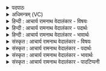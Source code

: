 <details><summary>पदपाठः</summary>

अ꣡सा꣢꣯वि। अँ꣣शुः꣢। म꣡दा꣢꣯य। अ꣣प्सु꣢। द꣡क्षः꣢꣯। गि꣣रिष्ठाः꣢। गि꣣रि। स्थाः꣢। श्ये꣣नः꣢। न। यो꣡नि꣢꣯म्। अ। अ꣣सदत्। ४७३।
</details>

<details><summary>अधिमन्त्रम् (VC)</summary>

- पवमानः सोमः
- जमदग्निर्भार्गवः
- गायत्री
- षड्जः
- पावमानं काण्डम्
</details>

<details><summary>हिन्दी : आचार्य रामनाथ वेदालंकार - विषयः</summary>

अगले मन्त्र में आनन्दरस का वर्णन है।
</details>

<details><summary>हिन्दी : आचार्य रामनाथ वेदालंकार - पदार्थः</summary>

पदार्थान्वयभाषाः -  (गिरिष्ठाः) पर्वत पर स्थित, (दक्षः) बलप्रद (अंशुः) सोम ओषधि, जैसे (अप्सु) जलों में (असावि) अभिषुत की जाती है, वैसे ही (गिरिष्ठाः) पर्वत के समान उन्नत परब्रह्म में स्थित, (दक्षः) आत्मबल को बढ़ानेवाला (अंशुः) आनन्द-रस (मदाय) हर्ष के लिए (अप्सु) मेरे प्राणों वा कर्मों में (असावि) मेरे द्वारा अभिषुत किया गया है। (श्येनः न) बाज पक्षी, जैसे (योनिम्) अपने घोंसले को प्राप्त होता है, वैसे ही यह आनन्दरस (योनिम्) मेरे हृदय-गृह में (आ असदत्) आकर स्थित हो गया है ॥७॥ इस मन्त्र में पूर्वार्द्ध में श्लिष्ट व्यङ्ग्योपमा तथा उत्तरार्ध में वाच्योपमा अलङ्कार है ॥७॥
</details>

<details><summary>हिन्दी : आचार्य रामनाथ वेदालंकार - भावार्थः</summary>

भावार्थभाषाः -  जैसे बाज आदि पक्षी सायंकाल अपने आवासभूत वृक्ष पर आ जाते हैं, वैसे ही परब्रह्म के पास से झरता हुआ आनन्द-रस हृदय-प्रदेश में आता है और जैसे सोमलता का सोमरस वसतीवरी नामक पात्र में स्थित जल में अभिषुत किया जाता है, वैसे ही आनन्द-रस स्तोता के प्राणों और कर्मों में अभिषुत होता है ॥७॥
</details>

<details><summary>संस्कृत : आचार्य रामनाथ वेदालंकार - विषयः</summary>

अथानन्दरसो वर्ण्यते।
</details>

<details><summary>संस्कृत : आचार्य रामनाथ वेदालंकार - पदार्थः</summary>

पदार्थान्वयभाषाः -  (गिरिष्ठाः) पर्वते स्थितः। गिरौ तिष्ठतीति गिरिष्ठाः ‘आतो मनिन्क्वनिब्वनिपश्च। अ० ३।२।७४’ इति विच् प्रत्ययः। (दक्षः) बलप्रदः (अंशुः) सोमौषधिः। अंशुः शमष्टमात्रो भवति, अननाय शं भवतीति वा। निरु० २।५। यथा (अप्सु) उदकेषु (असावि) सूयते, तथा (गिरिष्ठाः) पर्वतवदुन्नते परब्रह्मणि विद्यमानः (दक्षः) आत्मबलवर्द्धकः (अंशुः) आनन्दरसः (मदाय) हर्षाय (अप्सु) मम प्राणेषु कर्मसु च (असावि) मया अभिषुतोऽस्ति। (श्येनः न) श्येनपक्षी यथा (योनिम्) स्वनीडं प्राप्नोति, तथा एष आनन्दरसः (योनिम्) मम हृदयमन्दिरम् (आ असदत्) आगतोऽस्ति ॥७॥ अत्र पूर्वार्द्धे श्लेषमूलो व्यङ्ग्योपमालङ्कारः। उत्तरार्द्धे वाच्योपमा ॥७॥
</details>

<details><summary>संस्कृत : आचार्य रामनाथ वेदालंकार - भावार्थः</summary>

भावार्थभाषाः -  यथा श्येनादयः पक्षिणः सायंकाले स्वस्वावासभूतं वृक्षं प्रत्यागच्छन्ति तथैव परब्रह्मणः सकाशान्निर्झरन्नानन्दरसो हृदयप्रदेशमभ्यागच्छति। यथा च सोमो वसतीवर्याख्यपात्रस्थे जलेऽभिषूयते तथाऽऽनन्दरसः स्तोतुः प्राणेषु कर्मसु च ॥७॥
</details>

<details><summary>संस्कृत : आचार्य रामनाथ वेदालंकार - पादटिप्पनी</summary>

टिप्पणी:   १. ऋ० ९।६२।४, साम० १००८।
</details>